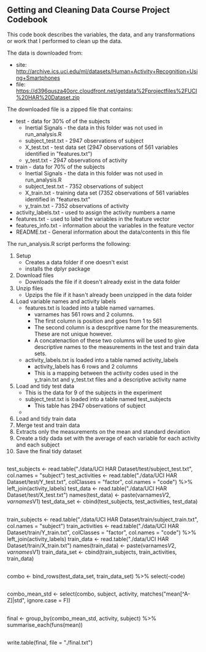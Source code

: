 ## Getting and Cleaning Data Course Project Codebook
This code book describes the variables, the data, and any transformations or work that I performed to clean up the data.

The data is downloaded from:
* site: http://archive.ics.uci.edu/ml/datasets/Human+Activity+Recognition+Using+Smartphones
* file: https://d396qusza40orc.cloudfront.net/getdata%2Fprojectfiles%2FUCI%20HAR%20Dataset.zip

The downloaded file is a zipped file that contains:
* test - data for 30% of of the subjects
    * Inertial Signals - the data in this folder was not used in run_analysis.R
    * subject_test.txt - 2947 observations of subject
    * X_test.txt - test data set (2947 observations of 561 variables identified in "features.txt")
    * y_test.txt - 2947 observations of activity
* train - data for 70% of the subjects
    * Inertial Signals - the data in this folder was not used in run_analysis.R
    * subject_test.txt - 7352 observations of subject
    * X_train.txt - training data set (7352 observations of 561 variables identified in "features.txt"
    * y_train.txt - 7352 observations of activity
* activity_labels.txt - used to assign the activity numbers a name
* features.txt - used to label the variables in the feature vector
* features_info.txt - information about the variables in the feature vector
* README.txt - General information about the data/contents in this file

The run_analysis.R script performs the following:

1. Setup
    * Creates a data folder if one doesn't exist
    * installs the dplyr package
2. Download files
    * Downloads the file if it doesn't already exist in the data folder
3. Unzip files
    * Upzips the file if it hasn't already been unzipped in the data folder
4. Load variable names and activity labels
    * features.txt is loaded into a table named varnames. 
        * varnames has 561 rows and 2 columns. 
        * The first column is position and goes from 1 to 561
        * The second column is a descpritive name for the measurements. These are not unique however.
        * A concatenaction of these two columns will be used to give descriptive names to the measurements in the test and train data sets. 
    * activity_labels.txt is loaded into a table named activity_labels
        * activity_labels has 6 rows and 2 columns
        * This is a mapping between the activity codes used in the y_train.txt and y_test.txt files and a descriptive activity name
5. Load and tidy test data
    * This is the data for 9 of the subjects in the experiment
    * subject_test.txt is loaded into a table named test_subjects
        * This table has 2947 observations of subject
    * 
6. Load and tidy train data
7. Merge test and train data
8. Extracts only the measurements on the mean and standard deviation
9. Create a tidy dada set with the average of each variable for each activity and each subject
10. Save the final tidy dataset




## 
test_subjects <- read.table("./data/UCI HAR Dataset/test/subject_test.txt", col.names = "subject")
test_activities <- read.table("./data/UCI HAR Dataset/test/Y_test.txt", 
                         colClasses = "factor", col.names = "code") %>%
  left_join(activity_labels)
test_data <- read.table("./data/UCI HAR Dataset/test/X_test.txt")
names(test_data) <- paste(varnames$V2,varnames$V1)
test_data_set <- cbind(test_subjects, test_activities, test_data)

## 
train_subjects <- read.table("./data/UCI HAR Dataset/train/subject_train.txt", col.names = "subject")
train_activities <- read.table("./data/UCI HAR Dataset/train/Y_train.txt", 
                              colClasses = "factor", col.names = "code") %>%
  left_join(activity_labels)
train_data <- read.table("./data/UCI HAR Dataset/train/X_train.txt")
names(train_data) <- paste(varnames$V2,varnames$V1)
train_data_set <- cbind(train_subjects, train_activities, train_data)

## 
combo <- bind_rows(test_data_set, train_data_set) %>% select(-code)

## 
combo_mean_std <- select(combo, subject, activity, matches("mean[^A-Z]|std", ignore.case = F))

## 
final <- group_by(combo_mean_std, activity, subject) %>%
  summarise_each(funs(mean))

## 
write.table(final, file = "./final.txt")
